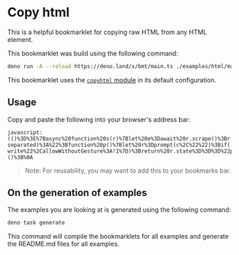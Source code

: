 # Copy html

This is a helpful bookmarklet for copying raw HTML from any HTML element.

This bookmarklet was build using the following command:

```bash
deno run -A --reload https://deno.land/x/bmt/main.ts ./examples/html/main.ts
```

This bookmarklet uses the [`copyhtml` module](../../copyhtml/) in its default
configuration.

## Usage

Copy and paste the following into your browser's address bar:

```
javascript:(()%3D%3E%7Basync%20function%20s(r)%7Blet%20e%3Dawait%20r.scrape()%3Br.render(r.transform%3Fr.transform(e)%3Ae)%7Dasync%20function%20n()%7Breturn(await%20p()).map(t%3D%3Edocument.querySelector(t)).map(t%3D%3Et%3F.outerHTML).join(%22%22)%7Dasync%20function%20i(r)%7Bif(!await%20m())%7Balert(%22Please%20enable%20clipboard%20permission%20in%20your%20browser%20settings%20to%20use%20this%20feature.%22)%3Breturn%7Dl(r)%7Dvar%20c%3D%22Enter%20selectors%20to%20copy%20HTML%20from%20(comma-separated)%3A%22%3Bfunction%20p()%7Blet%20r%3Dprompt(c%2C%22%22)%3Bif(!r)throw%20new%20Error(%22No%20selectors%20provided.%22)%3Breturn%20r.split(%22%2C%22).map(o%3D%3Eo.trim())%7Dfunction%20l(r)%7Bnavigator.clipboard.writeText(r).catch(e%3D%3E%7Bconsole.error(e)%7D).finally(()%3D%3E%7Bconsole.log(%22Copied%20to%20clipboard.%22%2C%7Btext%3Ar%7D)%7D)%7Dasync%20function%20m()%7Bif(!navigator.clipboard)return!1%3Btry%7Blet%20r%3Dawait%20navigator.permissions.query(%7Bname%3A%22clipboard-write%22%2CallowWithoutGesture%3A!1%7D)%3Breturn%20r.state%3D%3D%3D%22prompt%22%26%26console.log(%22Requesting%20clipboard%20permission...%22)%2Cr.state%3D%3D%3D%22granted%22%7Dcatch(r)%7Bconsole.error(r)%7Dreturn!1%7Dasync%20function%20a(r)%7Bawait%20s(%7B...r%2Cscrape%3An%2Crender%3Ai%7D)%7Da()%3B%7D)()%3B%0A
```

> Note: For reusability, you may want to add this to your bookmarks bar.

## On the generation of examples

The examples you are looking at is generated using the following command:

```bash
deno task generate
```

This command will compile the bookmarklets for all examples and generate the
README.md files for all examples.
